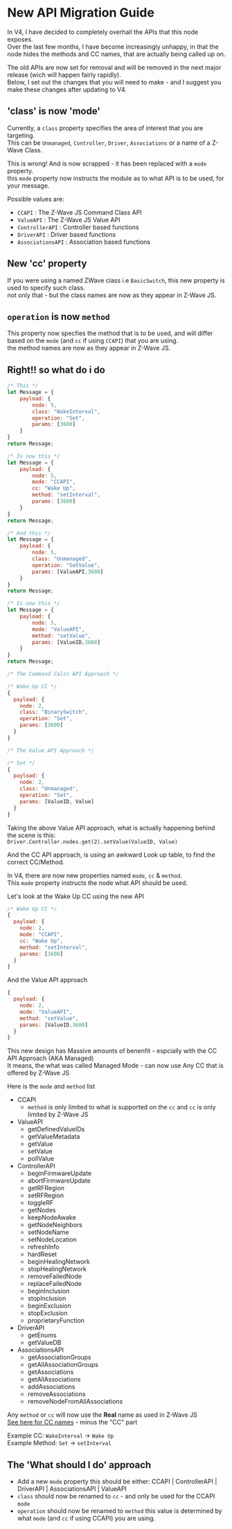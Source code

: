 # New API Migration Guide

In V4, I have decided to completely overhall the APIs that this node exposes.  
Over the last few months, I have become increasingly unhappy, in that the node hides the methods and CC names, that are actually being called up on.

The old APIs are now set for removal and will be removed in the next major release (wich will happen fairly rapidly).  
Below, I set out the changes that you will need to make - and I suggest you make these changes after updating to V4.

## 'class' is now 'mode'
Currently, a ```class``` property specifies the area of interest that you are targeting.  
This can be ```Unmanaged```, ```Controller```, ```Driver```, ```Associations``` or a name of a Z-Wave Class.

This is wrong! And is now scrapped - it has been replaced with a ```mode``` property.  
this ```mode``` property now instructs the module as to what API is to be used, for your message.

Possible values are:
 - ```CCAPI``` : The Z-Wave JS Command Class API
 - ```ValueAPI``` : The Z-Wave JS Value API
 - ```ControllerAPI``` : Controller based functions
 - ```DriverAPI``` : Driver based functions
 - ```AssociationsAPI``` : Association based functions
 
## New 'cc' property
If you were using a named ZWave class i.e ```BasicSwitch```, this new property is used to specify such class.  
not only that - but the class names are now as they appear in Z-Wave JS.

## ```operation``` is now ```method```
This property now specfies the method that is to be used, and will differ based on the ```mode``` (and ```cc``` if using ```CCAPI```) that you are using.  
the method names are now  as they appear in Z-Wave JS.

## Right!! so what do i do
```javascript
/* This */
let Message = {
    payload: {
        node: 5,
        class: "WakeInterval",
        operation: "Set",
        params: [3600]
    }
}
return Message;

/* Is now this */
let Message = {
    payload: {
        node: 5,
        mode: "CCAPI",
        cc: "Wake Up",
        method: "setInterval",
        params: [3600]
    }
}
return Message;
```

```javascript
/* And this */
let Message = {
    payload: {
        node: 5,
        class: "Unmanaged",
        operation: "SetValue",
        params: [ValueAPI,3600]
    }
}
return Message;

/* Is now this */
let Message = {
    payload: {
        node: 5,
        mode: "ValueAPI",
        method: "setValue",
        params: [ValueID,3600]
    }
}
return Message;
```


```javascript
/* The Command Calss API Approach */

/* Wake Up CC */
{
  payload: {
    node: 2,
    class: "BinarySwitch",
    operation: "Set",
    params: [3600] 
  }
}
```

```javascript
/* The Value API Approach */

/* Set */
{
  payload: {
    node: 2,
    class: "Unmanaged",
    operation: "Set",
    params: [ValueID, Value] 
  }
}
```

Taking the above Value API approach, what is actually happening behind the scene is this:  
```Driver.Controller.nodes.get(2).setValue(ValueID, Value)```

And the CC API approach, is using an awkward Look up table, to find the correct CC/Method.

In V4, there are now new properties named ```mode```, ```cc``` & ```method```.  
This ```mode``` property instructs the node what API should be used.

Let's look at the Wake Up CC using the new API
```javascript
/* Wake Up CC */
{
  payload: {
    node: 2,
    mode: "CCAPI",
    cc: "Wake Up",
    method: "setInterval",
    params: [3600] 
  }
}
```

And the Value API approach
```javascript
{
  payload: {
    node: 2,
    mode: "ValueAPI",
    method: "setValue",
    params: [ValueID,3600] 
  }
}
```

This new design has Massive amounts of benenfit - espcially with the CC API Approach (AKA Managed)  
It means, the what was called Managed Mode - can now use Any CC that is offered by Z-Wave JS

Here is the ```mode``` and ```method``` list
 - CCAPI
   - ```method``` is only limited to what is supported on the ```cc``` and ```cc``` is only limited by Z-Wave JS
 - ValueAPI
   - getDefinedValueIDs
   - getValueMetadata
   - getValue
   - setValue
   - pollValue
 - ControllerAPI
   - beginFirmwareUpdate
   - abortFirmwareUpdate
   - getRFRegion
   - setRFRegion
   - toggleRF
   - getNodes
   - keepNodeAwake
   - getNodeNeighbors 
   - setNodeName
   - setNodeLocation
   - refreshInfo
   - hardReset
   - beginHealingNetwork
   - stopHealingNetwork
   - removeFailedNode
   - replaceFailedNode
   - beginInclusion
   - stopInclusion
   - beginExclusion
   - stopExclusion
   - proprietaryFunction
 - DriverAPI
   - getEnums
   - getValueDB
 - AssociationsAPI
   - getAssociationGroups
   - getAllAssociationGroups
   - getAssociations
   - getAllAssociations
   - addAssociations
   - removeAssociations
   - removeNodeFromAllAssociations

Any ```method``` or ```cc``` will now use the **Real** name as used in Z-Wave JS  
[See here for CC names](https://zwave-js.github.io/node-zwave-js/#/api/CCs/index) - minus the "CC" part

Example CC: ```WakeInterval``` -> ```Wake Up```  
Example Method: ```Set``` -> ```setInterval```

## The 'What should I do' approach
 - Add a new ```mode``` property this should be either:  CCAPI | ControllerAPI | DriverAPI | AssociationsAPI | ValueAPI
 - ```class``` should now be renamed to ```cc``` - and only be used for the CCAPI ```mode```
 - ```operation``` should now be renamed to ```method``` this value is determined by what ```mode``` (and ```cc``` if using CCAPI) you are using.

